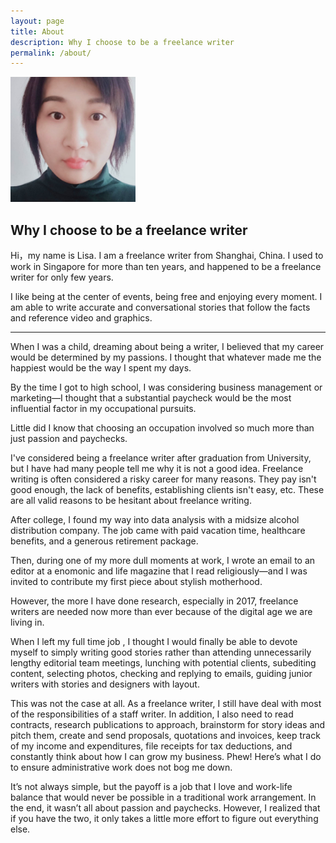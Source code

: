 ```yaml
---
layout: page
title: About
description: Why I choose to be a freelance writer
permalink: /about/
---
```


<img class="img-rounded" src="/assets/img/uploads/profile_lisa.png" alt="Thiago Rossener" width="200">

## Why I choose to be a freelance writer

Hi，my name is Lisa. I am a freelance writer from Shanghai, China.
I used to work in Singapore for more than ten years, and happened to be a freelance writer for only few years.

I like being at the center of events, being free and enjoying every moment. I am able to write accurate and conversational stories that follow the facts and reference video and graphics.

***

When I was a child, dreaming about being a writer, I believed that my career would be determined by my passions. I thought that whatever made me the happiest would be the way I spent my days.

By the time I got to high school, I was considering business management or marketing—I thought that a substantial paycheck would be the most influential factor in my occupational pursuits.

Little did I know that choosing an occupation involved so much more than just passion and paychecks.

I've considered being a freelance writer after graduation from University, but I have had many people tell me why it is not a good idea. Freelance writing is often considered a risky career for many reasons. They pay isn't good enough, the lack of benefits, establishing clients isn't easy, etc. These are all valid reasons to be hesitant about freelance writing.

After college, I found my way into data analysis with a midsize alcohol distribution company. The job came with paid vacation time, healthcare benefits, and a generous retirement package.

Then, during one of my more dull moments at work, I wrote an email to an editor at a enomonic and life magazine that I read religiously—and I was invited to contribute my first piece about stylish motherhood.

However, the more I have done research, especially in 2017, freelance writers are needed now more than ever because of the digital age we are living in.

When I left my full time job , I thought I would finally be able to devote myself to simply writing good stories rather than attending unnecessarily lengthy editorial team meetings, lunching with potential clients, subediting content, selecting photos, checking and replying to emails, guiding junior writers with stories and designers with layout.

This was not the case at all. As a freelance writer, I still have deal with most of the responsibilities of a staff writer. In addition, I also need to read contracts, research publications to approach, brainstorm for story ideas and pitch them, create and send proposals, quotations and invoices, keep track of my income and expenditures, file receipts for tax deductions, and constantly think about how I can grow my business. Phew! Here’s what I do to ensure administrative work does not bog me down.

It’s not always simple, but the payoff is a job that I love and work-life balance that would never be possible in a traditional work arrangement. In the end, it wasn’t all about passion and paychecks. However, I realized that if you have the two, it only takes a little more effort to figure out everything else.
